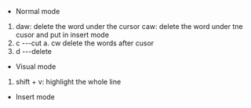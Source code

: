 - Normal mode
1. daw: delete the word under the cursor
    caw: delete the word under tne cusor and put in insert mode
2. c ---cut
    a. cw delete the words after cusor
3. d ---delete

- Visual mode
1. shift + v: highlight the whole line

- Insert mode
